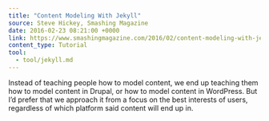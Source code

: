 ```yaml
---
title: "Content Modeling With Jekyll"
source: Steve Hickey, Smashing Magazine
date: 2016-02-23 08:21:00 +0000
link: https://www.smashingmagazine.com/2016/02/content-modeling-with-jekyll/
content_type: Tutorial
tool:
  - tool/jekyll.md
---
```

Instead of teaching people how to model content, we end up teaching them how to model content in Drupal, or how to model content in WordPress. But I’d prefer that we approach it from a focus on the best interests of users, regardless of which platform said content will end up in.





